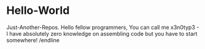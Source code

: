 # Hello-World
Just-Another-Repos.
Hello fellow programmers, You can call me x3n0typ3 - I have absolutely zero knowledge on assembling code but you have to start somewhere! /endline

